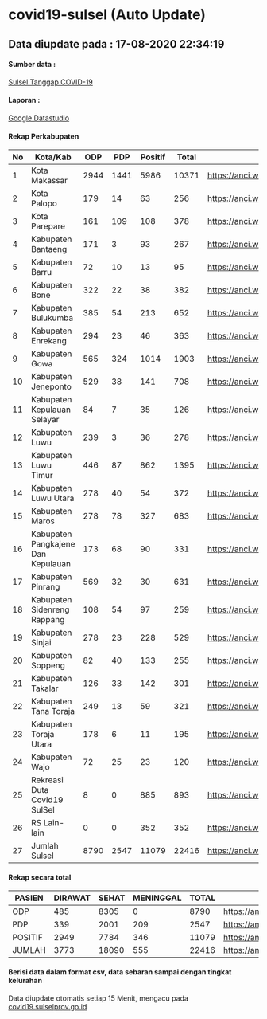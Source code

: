 
# covid19-sulsel (Auto Update)

## Data diupdate pada : 17-08-2020 22:34:19

#### Sumber data :
[Sulsel Tanggap COVID-19](https://covid19.sulselprov.go.id)

#### Laporan :
[Google Datastudio](https://datastudio.google.com/s/jythWGc1j4w)

#### Rekap Perkabupaten 
|No|Kota/Kab|ODP|PDP|Positif|Total|Link|
| --- | --- | --- | --- | --- | --- | --- |
|1|Kota Makassar|2944|1441|5986|10371|https://anci.web.id/cor/kota_makassar|
|2|Kota Palopo|179|14|63|256|https://anci.web.id/cor/kota_palopo|
|3|Kota Parepare|161|109|108|378|https://anci.web.id/cor/kota_parepare|
|4|Kabupaten Bantaeng|171|3|93|267|https://anci.web.id/cor/kabupaten_bantaeng|
|5|Kabupaten Barru|72|10|13|95|https://anci.web.id/cor/kabupaten_barru|
|6|Kabupaten Bone|322|22|38|382|https://anci.web.id/cor/kabupaten_bone|
|7|Kabupaten Bulukumba|385|54|213|652|https://anci.web.id/cor/kabupaten_bulukumba|
|8|Kabupaten Enrekang|294|23|46|363|https://anci.web.id/cor/kabupaten_enrekang|
|9|Kabupaten Gowa|565|324|1014|1903|https://anci.web.id/cor/kabupaten_gowa|
|10|Kabupaten Jeneponto|529|38|141|708|https://anci.web.id/cor/kabupaten_jeneponto|
|11|Kabupaten Kepulauan Selayar|84|7|35|126|https://anci.web.id/cor/kabupaten_kepulauan_selayar|
|12|Kabupaten Luwu|239|3|36|278|https://anci.web.id/cor/kabupaten_luwu|
|13|Kabupaten Luwu Timur|446|87|862|1395|https://anci.web.id/cor/kabupaten_luwu_timur|
|14|Kabupaten Luwu Utara|278|40|54|372|https://anci.web.id/cor/kabupaten_luwu_utara|
|15|Kabupaten Maros|278|78|327|683|https://anci.web.id/cor/kabupaten_maros|
|16|Kabupaten Pangkajene Dan Kepulauan|173|68|90|331|https://anci.web.id/cor/kabupaten_pangkajene_dan_kepulauan|
|17|Kabupaten Pinrang|569|32|30|631|https://anci.web.id/cor/kabupaten_pinrang|
|18|Kabupaten Sidenreng Rappang|108|54|97|259|https://anci.web.id/cor/kabupaten_sidenreng_rappang|
|19|Kabupaten Sinjai|278|23|228|529|https://anci.web.id/cor/kabupaten_sinjai|
|20|Kabupaten Soppeng|82|40|133|255|https://anci.web.id/cor/kabupaten_soppeng|
|21|Kabupaten Takalar|126|33|142|301|https://anci.web.id/cor/kabupaten_takalar|
|22|Kabupaten Tana Toraja|249|13|59|321|https://anci.web.id/cor/kabupaten_tana_toraja|
|23|Kabupaten Toraja Utara|178|6|11|195|https://anci.web.id/cor/kabupaten_toraja_utara|
|24|Kabupaten Wajo|72|25|23|120|https://anci.web.id/cor/kabupaten_wajo|
|25|Rekreasi Duta Covid19 SulSel|8|0|885|893|https://anci.web.id/cor/rekreasi_duta_covid19_sulsel|
|26|RS Lain-lain|0|0|352|352|https://anci.web.id/cor/rs_lain-lain|
|27|Jumlah Sulsel|8790|2547|11079|22416|https://anci.web.id/cor/jumlah_sulsel|

#### Rekap secara total

| PASIEN | DIRAWAT | SEHAT | MENINGGAL | TOTAL | LINK |
| ---- | -------- | ---- | ---- |  ---- | ---- |
| ODP | 485 | 8305 | 0 | 8790 | https://anci.web.id/cor/odp_detail.html |
| PDP | 339 | 2001 | 209 | 2547 | https://anci.web.id/cor/pdp_detail.html |
| POSITIF | 2949 | 7784 | 346 | 11079 | https://anci.web.id/cor/positif_detail.html |
| JUMLAH | 3773 | 18090 | 555 | 22416 | https://anci.web.id/cor/jumlah_sulsel/ |

 
#### Berisi data dalam format csv, data sebaran sampai dengan tingkat kelurahan

Data diupdate otomatis setiap 15 Menit, mengacu pada [covid19.sulselprov.go.id](https://covid19.sulselprov.go.id)

